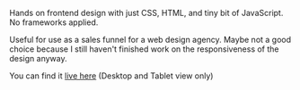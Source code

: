 Hands on frontend design with just CSS, HTML, and tiny bit of JavaScript. No frameworks applied.

Useful for use as a sales funnel for a web design agency. Maybe not a good choice because I still haven't finished work on the responsiveness of the design anyway.

You can find it <a target="_blank" href="https://kreativel.netlify.app">live here</a> (Desktop and Tablet view only)

